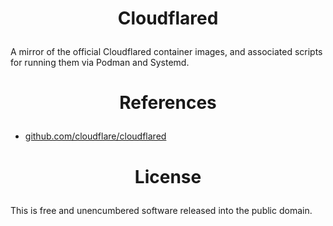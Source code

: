 <!-- This is free and unencumbered software released into the public domain -->

# <p align=center>Cloudflared

A mirror of the official Cloudflared container images, and associated scripts for
running them via Podman and Systemd.

# <p align=center>References

- [github.com/cloudflare/cloudflared](https://github.com/cloudflare/cloudflared)

# <p align=center>License

This is free and unencumbered software released into the public domain.
